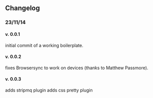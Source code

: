 ## Changelog

### 23/11/14

#### v. 0.0.1

initial commit of a working boilerplate.

#### v. 0.0.2

fixes Browsersync to work on devices (thanks to Matthew Passmore).

#### v. 0.0.3

adds stripmq plugin
adds css pretty plugin
